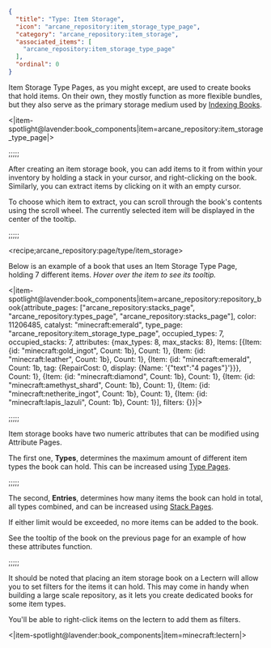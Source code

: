 ```json
{
  "title": "Type: Item Storage",
  "icon": "arcane_repository:item_storage_type_page",
  "category": "arcane_repository:item_storage",
  "associated_items": [
    "arcane_repository:item_storage_type_page"
  ],
  "ordinal": 0
}
```

Item Storage Type Pages, as you might except, are used to create books that hold items.
On their own, they mostly function as more flexible bundles, 
but they also serve as the primary storage medium used by [Indexing Books](^arcane_repository:indexing/indexing_type_page).


<|item-spotlight@lavender:book_components|item=arcane_repository:item_storage_type_page|>

;;;;;

After creating an item storage book, you can add items to it from within your 
inventory by holding a stack in your cursor, and right-clicking on the book.
Similarly, you can extract items by clicking on it with an empty cursor.


To choose which item to extract, you can scroll through the book's contents using the scroll wheel.
The currently selected item will be displayed in the center of the tooltip.

;;;;;

<recipe;arcane_repository:page/type/item_storage>

Below is an example of a book that uses an Item Storage Type Page, holding 7 different items. 
*Hover over the item to see its tooltip.*


<|item-spotlight@lavender:book_components|item=arcane_repository:repository_book{attribute_pages: ["arcane_repository:stacks_page"\, "arcane_repository:types_page"\, "arcane_repository:stacks_page"]\, color: 11206485\, catalyst: "minecraft:emerald"\, type_page: "arcane_repository:item_storage_type_page"\, occupied_types: 7\, occupied_stacks: 7\, attributes: {max_types: 8\, max_stacks: 8}\, Items: [{Item: {id: "minecraft:gold_ingot"\, Count: 1b}\, Count: 1}\, {Item: {id: "minecraft:leather"\, Count: 1b}\, Count: 1}\, {Item: {id: "minecraft:emerald"\, Count: 1b\, tag: {RepairCost: 0\, display: {Name: '{"text":"4 pages"}'}}}\, Count: 1}\, {Item: {id: "minecraft:diamond"\, Count: 1b}\, Count: 1}\, {Item: {id: "minecraft:amethyst_shard"\, Count: 1b}\, Count: 1}\, {Item: {id: "minecraft:netherite_ingot"\, Count: 1b}\, Count: 1}\, {Item: {id: "minecraft:lapis_lazuli"\, Count: 1b}\, Count: 1}]\, filters: {}}|>

;;;;;

Item storage books have two numeric attributes that can be modified using Attribute Pages.


The first one, **Types**, determines the maximum amount of different item types the book can hold.
This can be increased using [Type Pages](^arcane_repository:item_storage/attribute_types).

;;;;;

The second, **Entries**, determines how many items the book can hold in total, all types combined,
and can be increased using [Stack Pages](^arcane_repository:item_storage/attribute_stacks).


If either limit would be exceeded, no more items can be added to the book.


See the tooltip of the book on the previous page for an example of how these attributes function.

;;;;;

It should be noted that placing an item storage book on a Lectern 
will allow you to set filters for the items it can hold.
This may come in handy when building a large scale repository,
as it lets you create dedicated books for some item types.


You'll be able to right-click items on the lectern to add them as filters.

<|item-spotlight@lavender:book_components|item=minecraft:lectern|>
